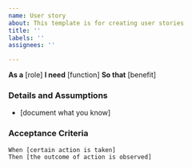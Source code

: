```yaml
---
name: User story
about: This template is for creating user stories
title: ''
labels: ''
assignees: ''

---
```


**As a** [role]
 **I need** [function]
 **So that** [benefit]
### Details and Assumptions
 * [document what you know] 
### Acceptance Criteria 
```gherkin Given [some context] 
When [certain action is taken] 
Then [the outcome of action is observed]
```
